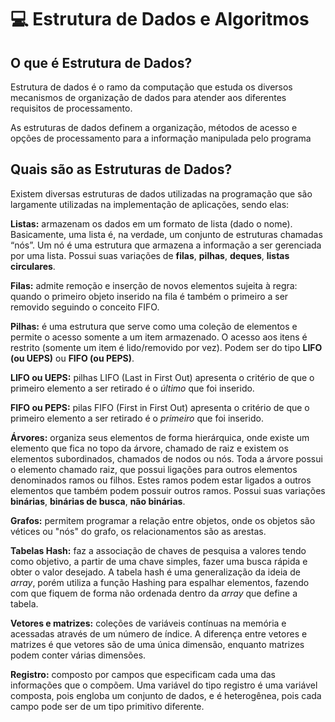 # 💻 Estrutura de Dados e Algoritmos

## O que é Estrutura de Dados?
Estrutura de dados é o ramo da computação que estuda os diversos mecanismos de organização de dados para atender aos diferentes requisitos de processamento.

As estruturas de dados definem a organização, métodos de acesso e opções de processamento para a informação manipulada pelo programa

## Quais são as Estruturas de Dados?
Existem diversas estruturas de dados utilizadas na programação que são largamente utilizadas na implementação de aplicações, sendo elas: 

**Listas:** armazenam os dados em um formato de lista (dado o nome). Basicamente, uma lista é, na verdade, um conjunto de estruturas chamadas “nós”. Um nó é uma estrutura que armazena a informação a ser gerenciada por uma lista. Possui suas variações de **filas**, **pilhas**, **deques**, **listas circulares**.

**Filas:** admite remoção e inserção de novos elementos sujeita à regra: quando o primeiro objeto inserido na fila é também o primeiro a ser removido seguindo o conceito FIFO.

**Pilhas:** é uma estrutura que serve como uma coleção de elementos e permite o acesso somente a um item armazenado. O acesso aos itens é restrito (somente um item é lido/removido por vez). Podem ser do tipo **LIFO (ou UEPS)** ou **FIFO (ou PEPS)**.

**LIFO ou UEPS:** pilhas LIFO (Last in First Out) apresenta o critério de que o primeiro elemento a ser retirado é o *último* que foi inserido.

**FIFO ou PEPS:** pilas FIFO (First in First Out) apresenta o critério de que o primeiro elemento a ser retirado é o *primeiro* que foi inserido.

**Árvores:** organiza seus elementos de forma hierárquica, onde existe um elemento que fica no topo da árvore, chamado de raiz e existem os elementos subordinados, chamados de nodos ou nós. Toda a árvore possui o elemento chamado raiz, que possui ligações para outros elementos denominados ramos ou filhos. Estes ramos podem estar ligados a outros elementos que também podem possuir outros ramos. Possui suas variações **binárias**, **binárias de busca**, **não binárias**. 

**Grafos:** permitem programar a relação entre objetos, onde os objetos são vétices ou "nós" do grafo, os relacionamentos são as arestas.

**Tabelas Hash:** faz a associação de chaves de pesquisa a valores tendo como objetivo, a partir de uma chave simples, fazer uma busca rápida e obter o valor desejado. A tabela hash é uma generalização da ideia de *array*, porém utiliza a função Hashing para espalhar elementos, fazendo com que fiquem de forma não ordenada dentro da *array* que define a tabela.

**Vetores e matrizes:** coleções de variáveis contínuas na memória e acessadas através de um número de índice. A diferença entre vetores e matrizes é que vetores são de uma única dimensão, enquanto matrizes podem conter várias dimensões. 

**Registro:** composto por campos que especificam cada uma das informações que o compõem. Uma variável do tipo registro é uma variável composta, pois engloba um conjunto de dados, e é heterogênea, pois cada campo pode ser de um tipo primitivo diferente. 
